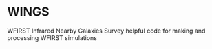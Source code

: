 # WINGS
WFIRST Infrared Nearby Galaxies Survey helpful code for making and processing WFIRST simulations

